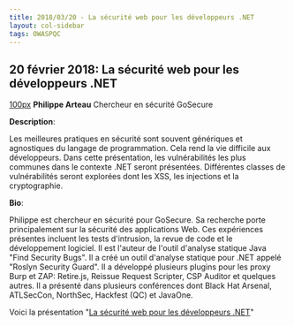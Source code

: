 ```yaml
---
title: 2018/03/20 - La sécurité web pour les développeurs .NET
layout: col-sidebar
tags: OWASPQC
---
```


## 20 février 2018: La sécurité web pour les développeurs .NET

[100px](image:Philippe_Arteau.jpg "wikilink") **Philippe Arteau**
Chercheur en sécurité
GoSecure

**Description**:

Les meilleures pratiques en sécurité sont souvent génériques et
agnostiques du langage de programmation. Cela rend la vie difficile aux
développeurs. Dans cette présentation, les vulnérabilités les plus
communes dans le contexte .NET seront présentées. Différentes classes de
vulnérabilités seront explorées dont les XSS, les injections et la
cryptographie.

**Bio**:

Philippe est chercheur en sécurité pour GoSecure. Sa recherche porte
principalement sur la sécurité des applications Web. Ces expériences
présentes incluent les tests d'intrusion, la revue de code et le
développement logiciel. Il est l'auteur de l'outil d'analyse statique
Java "Find Security Bugs". Il a créé un outil d'analyse statique pour
.NET appelé "Roslyn Security Guard". Il a développé plusieurs plugins
pour les proxy Burp et ZAP: Retire.js, Reissue Request Scripter, CSP
Auditor et quelques autres. Il a présenté dans plusieurs conférences
dont Black Hat Arsenal, ATLSecCon, NorthSec, Hackfest (QC) et JavaOne.

Voici la présentation "[La sécurité web pour les développeurs
.NET](https://gosecure.github.io/presentations/2018-03-18-confoo_mtl/Security_boot_camp_for_.NET_developers_Confoo_v2.pdf)"
